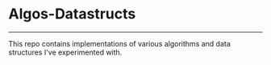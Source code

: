 # Algos-Datastructs
---
This repo contains implementations of various algorithms and data structures I've experimented with.